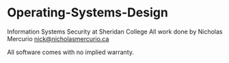 # Operating-Systems-Design
Information Systems Security at Sheridan College
All work done by Nicholas Mercurio
nick@nicholasmercurio.ca

All software comes with no implied warranty.
